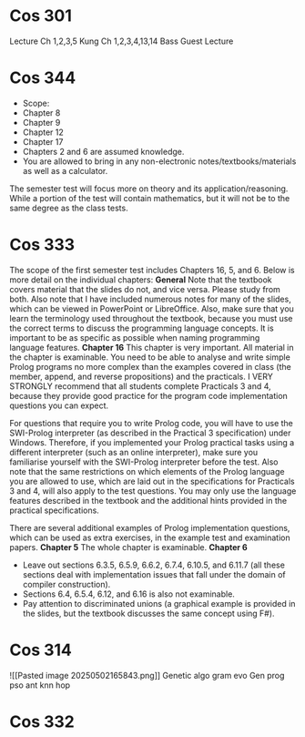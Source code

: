 # Cos 301
Lecture
Ch 1,2,3,5 Kung
Ch 1,2,3,4,13,14 Bass
Guest Lecture

# Cos 344
- Scope:
- Chapter 8
- Chapter 9
- Chapter 12
- Chapter 17
- Chapters 2 and 6 are assumed knowledge.
- You are allowed to bring in any non-electronic notes/textbooks/materials as well as a calculator.

  

The semester test will focus more on theory and its application/reasoning. While a portion of the test will contain mathematics, but it will not be to the same degree as the class tests.
# Cos 333
The scope of the first semester test includes Chapters 16, 5, and 6. Below is more detail on the individual chapters:
**General**
  Note that the textbook covers material that the slides do not, and vice versa. Please study from both. Also note that I have included numerous notes for many of the slides, which can be viewed in PowerPoint or LibreOffice.
Also, make sure that you learn the terminology used throughout the textbook, because you must use the correct terms to discuss the programming language concepts. It is important to be as specific as possible when naming programming language features.
**Chapter 16**
This chapter is very important. All material in the chapter is examinable. You need to be able to analyse and write simple Prolog programs no more complex than the examples covered in class (the member, append, and reverse propositions) and the practicals. I VERY STRONGLY recommend that all students complete Practicals 3 and 4, because they provide good practice for the program code implementation questions you can expect.

For questions that require you to write Prolog code, you will have to use the SWI-Prolog interpreter (as described in the Practical 3 specification) under Windows. Therefore, if you implemented your Prolog practical tasks using a different interpreter (such as an online interpreter), make sure you familiarise yourself with the SWI-Prolog interpreter before the test. Also note that the same restrictions on which elements of the Prolog language you are allowed to use, which are laid out in the specifications for Practicals 3 and 4, will also apply to the test questions. You may only use the language features described in the textbook and the additional hints provided in the practical specifications.

There are several additional examples of Prolog implementation questions, which can be used as extra exercises, in the example test and examination papers.
**Chapter 5**
The whole chapter is examinable.
**Chapter 6**
- Leave out sections 6.3.5, 6.5.9, 6.6.2, 6.7.4, 6.10.5, and 6.11.7 (all these sections deal with implementation issues that fall under the domain of compiler construction).
- Sections 6.4, 6.5.4, 6.12, and 6.16 is also not examinable.
- Pay attention to discriminated unions (a graphical example is provided in the slides, but the textbook discusses the same concept using F#).


# Cos 314
![[Pasted image 20250502165843.png]]
Genetic algo
gram evo
Gen prog
pso
ant
knn
hop



# Cos 332